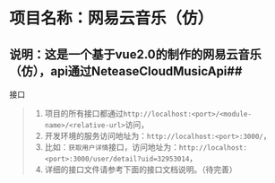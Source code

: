 项目名称：网易云音乐（仿）
=====
说明：这是一个基于vue2.0的制作的网易云音乐（仿），api通过NeteaseCloudMusicApi##</br>
----
接口<br/>

> 1. 项目的所有接口都通过`http://localhost:<port>/<module-name>/<relative-url>`访问，
> 2. 开发环境的服务访问地址为：`http://localhost:<port>:3000/`，
> 3. 比如：`获取用户详情`接口，访问地址为：`http://localhost:<port>:3000/user/detail?uid=32953014`，
> 4. 详细的接口文件请参考下面的接口文档说明。（待完善）